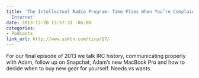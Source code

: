 ```yaml
---
title: 'The Intellectual Radio Program: Time Flies When You’re Complaining on the
  Internet'
date: 2013-12-20 13:57:31 -06:00
categories:
- Podcasts
link_url: http://www.ssktn.com/tirp/17/
---
```


For our final episode of 2013 we talk IRC history, communicating properly with Adam, follow up on Snapchat, Adam’s new MacBook Pro and how to decide when to buy new gear for yourself. Needs vs wants.
